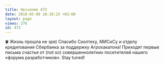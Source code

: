 ```yaml
---
title: Heisenme 473
date: 2018-05-08 18:18:23 +03:00
layout: page
views: 276
id: 473
---
```


🍀 Жизнь прошла не зря) Спасибо Сколтеху, МИСиСу и отделу кредитования Сбербанка за поддержку Агрохакатона! Приходят первые письма счастья от (not so) совершеннолетних посетителей нашего «форума разработчиков». Stay tuned!


